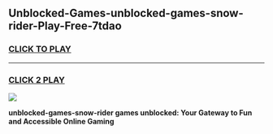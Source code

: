 
## Unblocked-Games-unblocked-games-snow-rider-Play-Free-7tdao
<h3>
<a href="https://premium76.site?title=unblocked-games-snow-rider&ref=15A">CLICK TO PLAY</a></h3>
<hr>

<h3>
<a href="https://premium76.site?title=unblocked-games-snow-rider&ref=15A">CLICK 2 PLAY</a>
  
</h3>

<a href="https://premium76.site?title=unblocked-games-snow-rider&ref=15A"><img src="https://clearcache.store/games.png"></a>


**unblocked-games-snow-rider games unblocked: Your Gateway to Fun and Accessible Online Gaming**
